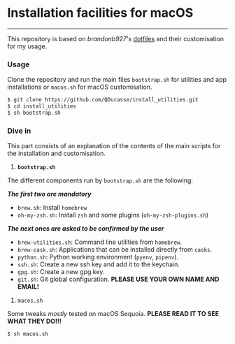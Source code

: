 # Installation facilities for macOS

---

This repository is based on *brandonb927*'s [dotfiles](https://github.com/brandonb927/dotfiles) and their customisation for my usage.


### Usage

Clone the repository and run the main files `bootstrap.sh` for utilities and app installations or `macos.sh` for macOS customisation.

```bash
$ git clone https://github.com/QDucasse/install_utilities.git
$ cd install_utilities
$ sh bootstrap.sh
```

### Dive in

This part consists of an explanation of the contents of the main scripts for the installation and customisation.

1. **`bootstrap.sh`**

The different components run by `bootstrap.sh` are the following:

***The first two are mandatory***

- `brew.sh`: Install `homebrew`
- `oh-my-zsh.sh`: Install `zsh` and some plugins (`oh-my-zsh-plugins.sh`)

***The next ones are asked to be confirmed by the user***
- `brew-utilities.sh`: Command line utilities from `homebrew`.
- `brew-cask.sh`: Applications that can be installed directly from `casks`.
- `python.sh`: Python working environment (`pyenv`, `pipenv`).
- `ssh.sh`: Create a new ssh key and add it to the keychain.
- `gpg.sh`: Create a new gpg key.
- `git.sh`: Git global configuration. **PLEASE USE YOUR OWN NAME AND EMAIL!**

1.  `macos.sh`

Some tweaks *mostly* tested on macOS Sequoia. **PLEASE READ IT TO SEE WHAT THEY DO!!!**

```bash
$ sh macos.sh
```
